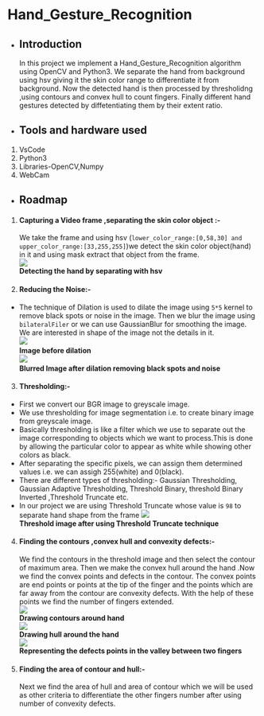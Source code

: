 

# Hand_Gesture_Recognition
* ## **Introduction**

  In this project we implement a Hand_Gesture_Recognition algorithm using OpenCV and Python3.
  We separate the hand from background using hsv giving it the skin color range to differentiate it from background.
  Now the detected hand is then processed by thresholidng ,using contours and convex hull to count fingers. Finally different hand gestures detected by diffetentiating them by     their extent ratio.


* ## **Tools and hardware used**
1. VsCode
2. Python3
3. Libraries-OpenCV,Numpy
4. WebCam

* ## **Roadmap**
1.  #### Capturing a Video frame ,separating the skin color object :- 
    We take the frame and using hsv (`lower_color_range:[0,58,30] and upper_color_range:[33,255,255]`)we detect the skin color object(hand) in it and using mask extract that object from the frame.<br>
    ![](https://i.imgur.com/w6lqSId.png)<br>
    **Detecting the hand by separating with hsv**

2. #### Reducing the Noise:-
 *   The technique of Dilation is used to dilate the image using `5*5` kernel to remove black spots or noise in the image. Then we blur the image using `bilateralFiler` or we can use GaussianBlur      for smoothing the image. We are interested in shape of the image not the details in it.<br>
 ![](https://i.imgur.com/GxqR7OV.png) <br>**Image before dilation**<br>
 ![](https://i.imgur.com/B6WSaAH.png)<br>
**Blurred Image after dilation removing black spots and noise**


3. #### Thresholding:-
  * First we convert our BGR image to  greyscale image.
  * We use thresholding for image segmentation i.e. to create binary image from greyscale image.
  * Basically thresholding is like a filter which we use to separate out the image corresponding to objects which we want to process.This is done by allowing the particular         color to appear as white while showing other colors as black.
  * After separating the specific pixels, we can assign them determined values i.e. we can assigh 255(white) and 0(black).
  * There are different types of thresholding:-
    Gaussian Thresholding, Gaussian Adaptive Thresholding, Threshold Binary, threshold Binary Inverted ,Threshold Truncate etc.
  * In our project we are using Threshold Truncate whose value is `98` to separate hand shape from the frame ![](https://i.imgur.com/Ee25Gve.png)<br>
**Threshold image after using Threshold Truncate technique**


4. #### Finding the contours ,convex hull and convexity defects:-
    We find the contours in the threshold image and then select the contour of maximum area. Then we make the convex hull around the hand .Now we find the convex points and         defects in the contour. The convex points are end points or points at the tip of the finger and the points which are far away from the contour are convexity defects. With       the help of these points we find the number of fingers extended.<br>
    ![](https://i.imgur.com/OKxxKcO.png)<br>
    **Drawing contours around hand**<br>
    ![](https://i.imgur.com/zbuJE09.png)<br>
    **Drawing hull around the hand**<br>
    ![](https://i.imgur.com/pMrx1vf.png)<br>
    **Representing the defects points in the valley between two fingers**




5. #### Finding the area of contour and hull:-
    Next we find the area of hull and area of contour which we will be used as other criteria to differentiate the other fingers number after using number of convexity defects.

